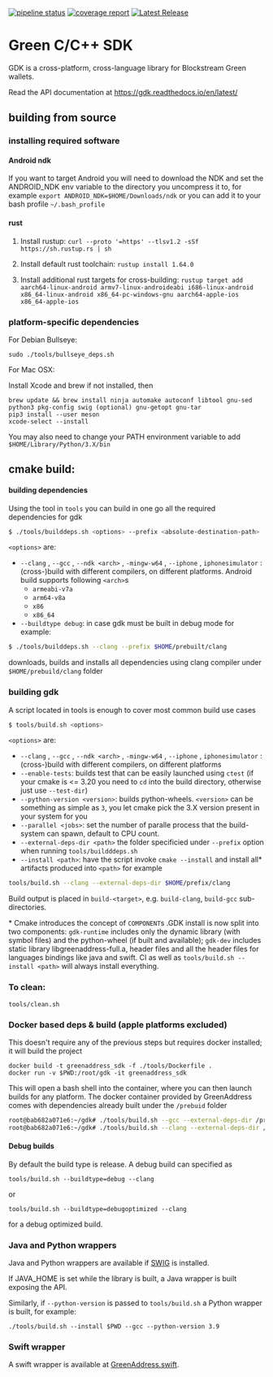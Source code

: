 [![pipeline status](https://gl.blockstream.io/blockstream/green/gdk/badges/main/pipeline.svg)](https://gl.blockstream.io/blockstream/green/gdk/-/commits/main)
[![coverage report](https://gl.blockstream.io/blockstream/green/gdk/badges/main/coverage.svg)](https://gl.blockstream.io/blockstream/green/gdk/-/commits/main)
[![Latest Release](https://gl.blockstream.io/blockstream/green/gdk/-/badges/release.svg)](https://gl.blockstream.io/blockstream/green/gdk/-/releases)


# Green C/C++ SDK

GDK is a cross-platform, cross-language library for Blockstream Green wallets.

Read the API documentation at https://gdk.readthedocs.io/en/latest/

## building from source
### installing required software
#### Android ndk
If you want to target Android you will need to download the NDK and set the ANDROID_NDK env variable to the directory you uncompress it to, for example
`export ANDROID_NDK=$HOME/Downloads/ndk`
or you can add it to your bash profile `~/.bash_profile`

#### rust
  1. Install rustup: `curl --proto '=https' --tlsv1.2 -sSf https://sh.rustup.rs | sh`

  2. Install default rust toolchain: `rustup install 1.64.0`

  3. Install additional rust targets for cross-building: `rustup target add aarch64-linux-android armv7-linux-androideabi i686-linux-android x86_64-linux-android x86_64-pc-windows-gnu aarch64-apple-ios x86_64-apple-ios`

### platform-specific dependencies
For Debian Bullseye:
```
sudo ./tools/bullseye_deps.sh
```


For Mac OSX:

Install Xcode and brew if not installed, then
```
brew update && brew install ninja automake autoconf libtool gnu-sed python3 pkg-config swig (optional) gnu-getopt gnu-tar
pip3 install --user meson
xcode-select --install
```
You may also need to change your PATH environment variable to add `$HOME/Library/Python/3.X/bin`

## cmake build:
#### building dependencies
Using the tool in ``tools`` you can build in one go all the required dependencies for gdk
```bash
$ ./tools/builddeps.sh <options> --prefix <absolute-destination-path>
```
``<options>`` are:
- ``--clang`` , ``--gcc`` , ``--ndk <arch>`` , ``-mingw-w64`` , ``--iphone`` , ``iphonesimulator`` : (cross-)build with different compilers, on different platforms. Android build supports following ``<arch>``s
    - ``armeabi-v7a``
    - ``arm64-v8a``
    - ``x86``
    - ``x86_64``
- ``--buildtype debug``: in case gdk must be built in debug mode
for example:
```bash
$ ./tools/builddeps.sh --clang --prefix $HOME/prebuilt/clang
```
downloads, builds and installs all dependencies using clang compiler under ``$HOME/prebuild/clang`` folder

### building gdk
A script located in tools is enough to cover most common build use cases
```bash 
$ tools/build.sh <options>
```
``<options>`` are:
- ``--clang`` , ``--gcc`` , ``--ndk <arch>`` , ``-mingw-w64`` , ``--iphone`` , ``iphonesimulator`` : (cross-)build with different compilers, on different platforms
- ``--enable-tests``: builds test that can be easily launched using ``ctest`` (if your cmake is <= 3.20 you need to ``cd`` into the build directory, otherwise just use ``--test-dir``)
- ``--python-version <version>``: builds python-wheels. ``<version>`` can be something as simple as ``3``, you let cmake pick the 3.X version present in your system for you
- ``--parallel <jobs>``: set the number of paralle process that the build-system can spawn, default to CPU count.
- ``--external-deps-dir <path>`` the folder specificied under ``--prefix`` option when running ``tools/buildddeps.sh``
- ``--install <path>``: have the script invoke ``cmake --install`` and install all\* artifacts produced into ``<path>``
for example
```bash
tools/build.sh --clang --external-deps-dir $HOME/prefix/clang
```

Build output is placed in `build-<target>`, e.g. `build-clang`, `build-gcc` sub-directories.


\* Cmake introduces the concept of ``COMPONENT``s .GDK install is now split into two components: ``gdk-runtime`` includes only the dynamic library (with symbol files) and the python-wheel (if built and available); ``gdk-dev`` includes static library libgreenaddress-full.a, header files and all the header files for languages bindings like java and swift. CI as well as ``tools/build.sh --install <path>`` will always install everything.

### To clean:

`tools/clean.sh`

### Docker based deps & build (apple platforms excluded)

This doesn't require any of the previous steps but requires docker installed; it will build the project

```
docker build -t greenaddress_sdk -f ./tools/Dockerfile .
docker run -v $PWD:/root/gdk -it greenaddress_sdk
```

This will open a bash shell into the container, where you can then launch builds for any platform.
The docker container provided by GreenAddress comes with dependencies already built under the ``/prebuid`` folder

```bash
root@bab682a071e6:~/gdk# ./tools/build.sh --gcc --external-deps-dir /prebuid/gcc
root@bab682a071e6:~/gdk# ./tools/build.sh --clang --external-deps-dir /prebuid/clang
```

#### Debug builds

By default the build type is release. A debug build can specified as

`tools/build.sh --buildtype=debug --clang`

or

`tools/build.sh --buildtype=debugoptimized --clang`

for a debug optimized build.


### Java and Python wrappers

Java and Python wrappers are available if [SWIG](http://www.swig.org/) is installed.

If JAVA_HOME is set while the library is built, a Java wrapper is built exposing the API.

Similarly, if `--python-version` is passed to `tools/build.sh` a Python wrapper is built, for example:

`./tools/build.sh --install $PWD --gcc --python-version 3.9`

### Swift wrapper

A swift wrapper is available at [GreenAddress.swift](https://github.com/Blockstream/gdk/blob/master/src/swift/GreenAddress/Sources/GreenAddress/GreenAddress.swift).
